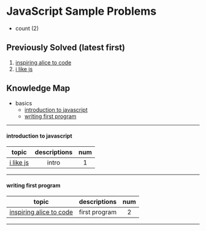 # JavaScript Sample Problems
- count (2)

## Previously Solved (latest first)
1. [inspiring alice to code](./basics-first-program/alice-print.js)
2. [i like js](./basics-intro/console-log.js)

## Knowledge Map
- basics
  - [introduction to javascript](#introduction-to-javascript)
  - [writing first program](#writing-first-program)

<hr>

#### introduction to javascript
topic|descriptions|num
:-:|:-:|:-:
[i like js](./basics-intro/console-log.js)|intro|1
<hr>
<!--
[](./operation-on-primitive-types//README.md)||
-->

#### writing first program
topic|descriptions|num
:-:|:-:|:-:
[inspiring alice to code](./basics-first-program/alice-print.js)|first program|2
<hr>
